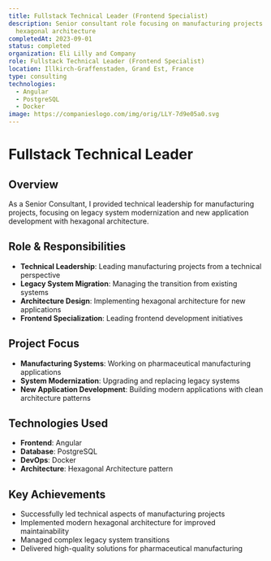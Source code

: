 ```yaml
---
title: Fullstack Technical Leader (Frontend Specialist)
description: Senior consultant role focusing on manufacturing projects with
  hexagonal architecture
completedAt: 2023-09-01
status: completed
organization: Eli Lilly and Company
role: Fullstack Technical Leader (Frontend Specialist)
location: Illkirch-Graffenstaden, Grand Est, France
type: consulting
technologies:
  - Angular
  - PostgreSQL
  - Docker
image: https://companieslogo.com/img/orig/LLY-7d9e05a0.svg
---
```


# Fullstack Technical Leader

## Overview

As a Senior Consultant, I provided technical leadership for manufacturing projects, focusing on legacy system modernization and new application development with hexagonal architecture.

## Role & Responsibilities

- **Technical Leadership**: Leading manufacturing projects from a technical perspective
- **Legacy System Migration**: Managing the transition from existing systems
- **Architecture Design**: Implementing hexagonal architecture for new applications
- **Frontend Specialization**: Leading frontend development initiatives

## Project Focus

- **Manufacturing Systems**: Working on pharmaceutical manufacturing applications
- **System Modernization**: Upgrading and replacing legacy systems
- **New Application Development**: Building modern applications with clean architecture patterns

## Technologies Used

- **Frontend**: Angular
- **Database**: PostgreSQL
- **DevOps**: Docker
- **Architecture**: Hexagonal Architecture pattern

## Key Achievements

- Successfully led technical aspects of manufacturing projects
- Implemented modern hexagonal architecture for improved maintainability
- Managed complex legacy system transitions
- Delivered high-quality solutions for pharmaceutical manufacturing
